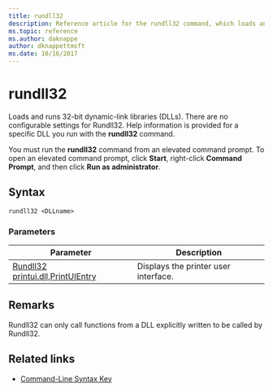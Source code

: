 ```yaml
---
title: rundll32
description: Reference article for the rundll32 command, which loads and runs 32-bit dynamic-link libraries (DLLs).
ms.topic: reference
ms.author: daknappe
author: dknappettmsft
ms.date: 10/16/2017
---
```


# rundll32

Loads and runs 32-bit dynamic-link libraries (DLLs). There are no configurable settings for Rundll32. Help information is provided for a specific DLL you run with the **rundll32** command.

You must run the **rundll32** command from an elevated command prompt. To open an elevated command prompt, click **Start**, right-click **Command Prompt**, and then click **Run as administrator**.

## Syntax

```
rundll32 <DLLname>
```

### Parameters

| Parameter | Description |
|--|--|
| [Rundll32 printui.dll,PrintUIEntry](rundll32-printui.md) | Displays the printer user interface. |

## Remarks

Rundll32 can only call functions from a DLL explicitly written to be called by Rundll32.

## Related links

- [Command-Line Syntax Key](command-line-syntax-key.md)
